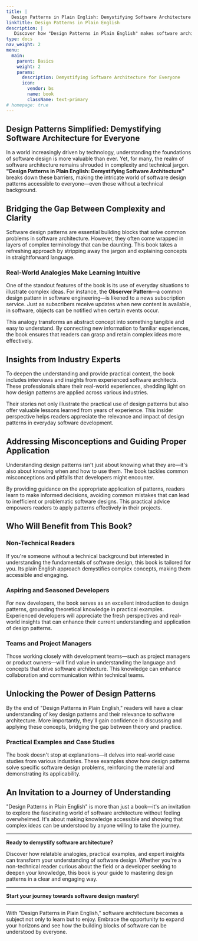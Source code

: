 ```yaml
---
title: |
  Design Patterns in Plain English: Demystifying Software Architecture
linkTitle: Design Patterns in Plain English
description: |
   Discover how "Design Patterns in Plain English" makes software architecture accessible to all. Unveil complex design patterns through relatable analogies and real-world examples in this transformative guide.
type: docs
nav_weight: 2
menu:
  main:
    parent: Basics
    weight: 2
    params:
      description: Demystifying Software Architecture for Everyone
      icon:
        vendor: bs
        name: book
        className: text-primary
# homepage: true
---
```




## Design Patterns Simplified: Demystifying Software Architecture for Everyone

In a world increasingly driven by technology, understanding the foundations of software design is more valuable than ever. Yet, for many, the realm of software architecture remains shrouded in complexity and technical jargon. **"Design Patterns in Plain English: Demystifying Software Architecture"** breaks down these barriers, making the intricate world of software design patterns accessible to everyone—even those without a technical background.

## Bridging the Gap Between Complexity and Clarity

Software design patterns are essential building blocks that solve common problems in software architecture. However, they often come wrapped in layers of complex terminology that can be daunting. This book takes a refreshing approach by stripping away the jargon and explaining concepts in straightforward language.

### Real-World Analogies Make Learning Intuitive

One of the standout features of the book is its use of everyday situations to illustrate complex ideas. For instance, the **Observer Pattern**—a common design pattern in software engineering—is likened to a news subscription service. Just as subscribers receive updates when new content is available, in software, objects can be notified when certain events occur.

This analogy transforms an abstract concept into something tangible and easy to understand. By connecting new information to familiar experiences, the book ensures that readers can grasp and retain complex ideas more effectively.

## Insights from Industry Experts

To deepen the understanding and provide practical context, the book includes interviews and insights from experienced software architects. These professionals share their real-world experiences, shedding light on how design patterns are applied across various industries.

Their stories not only illustrate the practical use of design patterns but also offer valuable lessons learned from years of experience. This insider perspective helps readers appreciate the relevance and impact of design patterns in everyday software development.

## Addressing Misconceptions and Guiding Proper Application

Understanding design patterns isn't just about knowing what they are—it's also about knowing when and how to use them. The book tackles common misconceptions and pitfalls that developers might encounter.

By providing guidance on the appropriate application of patterns, readers learn to make informed decisions, avoiding common mistakes that can lead to inefficient or problematic software designs. This practical advice empowers readers to apply patterns effectively in their projects.

## Who Will Benefit from This Book?

### Non-Technical Readers

If you're someone without a technical background but interested in understanding the fundamentals of software design, this book is tailored for you. Its plain English approach demystifies complex concepts, making them accessible and engaging.

### Aspiring and Seasoned Developers

For new developers, the book serves as an excellent introduction to design patterns, grounding theoretical knowledge in practical examples. Experienced developers will appreciate the fresh perspectives and real-world insights that can enhance their current understanding and application of design patterns.

### Teams and Project Managers

Those working closely with development teams—such as project managers or product owners—will find value in understanding the language and concepts that drive software architecture. This knowledge can enhance collaboration and communication within technical teams.

## Unlocking the Power of Design Patterns

By the end of "Design Patterns in Plain English," readers will have a clear understanding of key design patterns and their relevance to software architecture. More importantly, they'll gain confidence in discussing and applying these concepts, bridging the gap between theory and practice.

### Practical Examples and Case Studies

The book doesn't stop at explanations—it delves into real-world case studies from various industries. These examples show how design patterns solve specific software design problems, reinforcing the material and demonstrating its applicability.

## An Invitation to a Journey of Understanding

"Design Patterns in Plain English" is more than just a book—it's an invitation to explore the fascinating world of software architecture without feeling overwhelmed. It's about making knowledge accessible and showing that complex ideas can be understood by anyone willing to take the journey.

---

**Ready to demystify software architecture?**

Discover how relatable analogies, practical examples, and expert insights can transform your understanding of software design. Whether you're a non-technical reader curious about the field or a developer seeking to deepen your knowledge, this book is your guide to mastering design patterns in a clear and engaging way.

---

**Start your journey towards software design mastery!**

---


With "Design Patterns in Plain English," software architecture becomes a subject not only to learn but to enjoy. Embrace the opportunity to expand your horizons and see how the building blocks of software can be understood by everyone.

